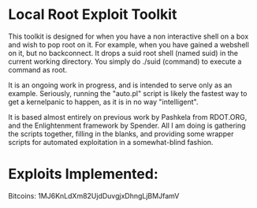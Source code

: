 Local Root Exploit Toolkit
=========

This toolkit is designed for when you have a non interactive shell on a 
box and wish to pop root on it. For example, when you have gained a 
webshell on it, but no backconnect. It drops a suid root shell (named 
suid) in the current working directory. You simply do ./suid (command) 
to execute a command as root.

It is an ongoing work in progress, and is intended to serve only as an 
example. Seriously, running the "auto.pl" script is likely the fastest 
way to get a kernelpanic to happen, as it is in no way "intelligent".

It is based almost entirely on previous work by Pashkela from RDOT.ORG,
and the Enlightenment framework by Spender. All I am doing is gathering
the scripts together, filling in the blanks, and providing some wrapper
scripts for automated exploitation in a somewhat-blind fashion.

Exploits Implemented:
=========



Bitcoins: 1MJ6KnLdXm82UjdDuvgjxDhngLjBMJfamV
